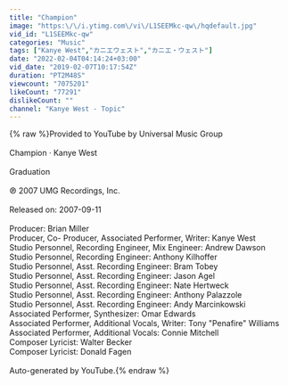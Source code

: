 ```yaml
---
title: "Champion"
image: "https:\/\/i.ytimg.com\/vi\/L1SEEMkc-qw\/hqdefault.jpg"
vid_id: "L1SEEMkc-qw"
categories: "Music"
tags: ["Kanye West","カニエウェスト","カニエ・ウェスト"]
date: "2022-02-04T04:14:24+03:00"
vid_date: "2019-02-07T10:17:54Z"
duration: "PT2M48S"
viewcount: "7075201"
likeCount: "77291"
dislikeCount: ""
channel: "Kanye West - Topic"
---
```

{% raw %}Provided to YouTube by Universal Music Group<br /><br />Champion · Kanye West<br /><br />Graduation<br /><br />℗ 2007 UMG Recordings, Inc.<br /><br />Released on: 2007-09-11<br /><br />Producer: Brian Miller<br />Producer, Co- Producer, Associated  Performer, Writer: Kanye West<br />Studio  Personnel, Recording  Engineer, Mix  Engineer: Andrew Dawson<br />Studio  Personnel, Recording  Engineer: Anthony Kilhoffer<br />Studio  Personnel, Asst.  Recording  Engineer: Bram Tobey<br />Studio  Personnel, Asst.  Recording  Engineer: Jason Agel<br />Studio  Personnel, Asst.  Recording  Engineer: Nate Hertweck<br />Studio  Personnel, Asst.  Recording  Engineer: Anthony Palazzole<br />Studio  Personnel, Asst.  Recording  Engineer: Andy Marcinkowski<br />Associated  Performer, Synthesizer: Omar Edwards<br />Associated  Performer, Additional  Vocals, Writer: Tony &quot;Penafire&quot; Williams<br />Associated  Performer, Additional  Vocals: Connie Mitchell<br />Composer  Lyricist: Walter Becker<br />Composer  Lyricist: Donald Fagen<br /><br />Auto-generated by YouTube.{% endraw %}
